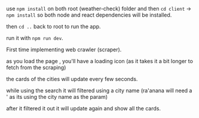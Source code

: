 use `npm install` on both root (weather-check) folder
and then `cd client` -> `npm install` so both node and react dependencies will be installed.

then `cd ..` back to root to run the app.

run it with `npm run dev`.



First time implementing web crawler (scraper). 

as you load the page , you'll have a loading icon (as it takes it a bit longer to fetch from the scraping)

the cards of the cities will update every few seconds.

while using the search it will filtered using a city name (ra'anana will need a ' as its using the city name as the param)

after it filtered it out it will update again and show all the cards.

